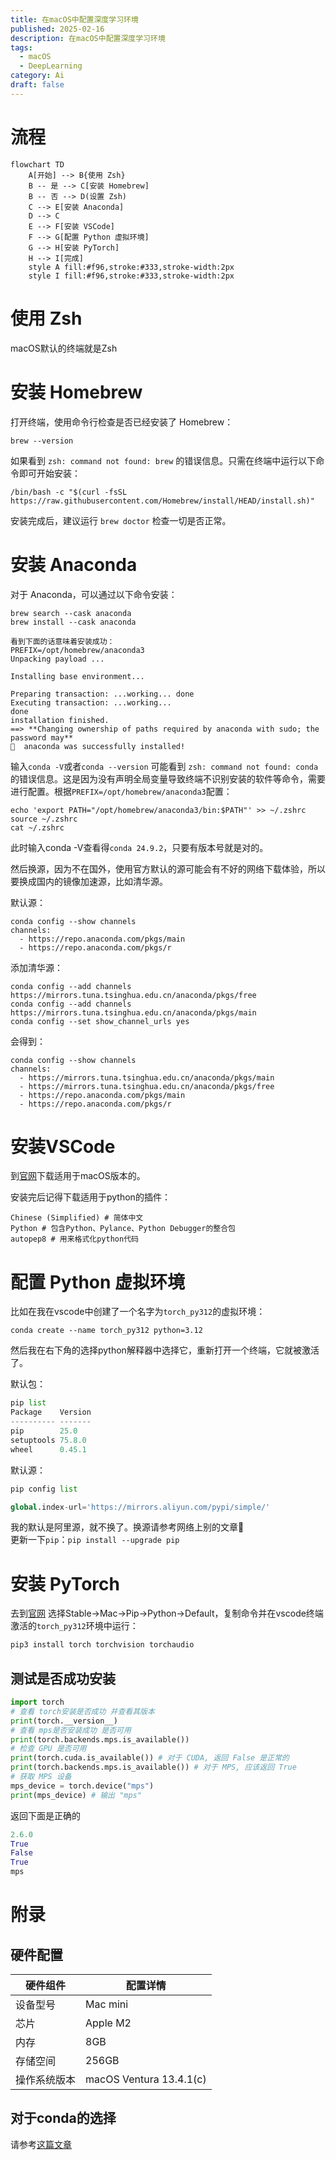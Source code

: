 ```yaml
---
title: 在macOS中配置深度学习环境
published: 2025-02-16
description: 在macOS中配置深度学习环境
tags:
  - macOS
  - DeepLearning
category: Ai
draft: false
---
```


# 流程
```mermaid
flowchart TD
    A[开始] --> B{使用 Zsh}
    B -- 是 --> C[安装 Homebrew]
    B -- 否 --> D(设置 Zsh)
    C --> E[安装 Anaconda]
    D --> C
    E --> F[安装 VSCode]
    F --> G[配置 Python 虚拟环境]
    G --> H[安装 PyTorch]
    H --> I[完成]
    style A fill:#f96,stroke:#333,stroke-width:2px
    style I fill:#f96,stroke:#333,stroke-width:2px
```

# 使用 Zsh
 macOS默认的终端就是Zsh
 
# 安装 Homebrew
打开终端，使用命令行检查是否已经安装了 Homebrew：
```shell
brew --version
```
如果看到 `zsh: command not found: brew` 的错误信息。只需在终端中运行以下命令即可开始安装：
```shell
/bin/bash -c "$(curl -fsSL https://raw.githubusercontent.com/Homebrew/install/HEAD/install.sh)"
```
安装完成后，建议运行 `brew doctor` 检查一切是否正常。

# 安装 Anaconda
 对于 Anaconda，可以通过以下命令安装：
 ```shell
brew search --cask anaconda
brew install --cask anaconda

看到下面的话意味着安装成功：
PREFIX=/opt/homebrew/anaconda3
Unpacking payload ...

Installing base environment...

Preparing transaction: ...working... done
Executing transaction: ...working... 
done
installation finished.
==> **Changing ownership of paths required by anaconda with sudo; the password may**
🍺  anaconda was successfully installed!
```
输入`conda -V`或者`conda --version` 可能看到 `zsh: command not found: conda` 的错误信息。这是因为没有声明全局变量导致终端不识别安装的软件等命令，需要进行配置。根据`PREFIX=/opt/homebrew/anaconda3`配置：
```shell
echo 'export PATH="/opt/homebrew/anaconda3/bin:$PATH"' >> ~/.zshrc
source ~/.zshrc
cat ~/.zshrc
```
此时输入conda -V查看得`conda 24.9.2`，只要有版本号就是对的。

然后换源，因为不在国外，使用官方默认的源可能会有不好的网络下载体验，所以要换成国内的镜像加速源，比如清华源。

默认源：
```shell
conda config --show channels
channels:
  - https://repo.anaconda.com/pkgs/main
  - https://repo.anaconda.com/pkgs/r
```
添加清华源：
```shell
conda config --add channels https://mirrors.tuna.tsinghua.edu.cn/anaconda/pkgs/free
conda config --add channels https://mirrors.tuna.tsinghua.edu.cn/anaconda/pkgs/main
conda config --set show_channel_urls yes
```
会得到：
```shell
conda config --show channels
channels:
  - https://mirrors.tuna.tsinghua.edu.cn/anaconda/pkgs/main
  - https://mirrors.tuna.tsinghua.edu.cn/anaconda/pkgs/free
  - https://repo.anaconda.com/pkgs/main
  - https://repo.anaconda.com/pkgs/r
```

# 安装VSCode
到[官网](https://code.visualstudio.com)下载适用于macOS版本的。

安装完后记得下载适用于python的插件：
```shell
Chinese (Simplified) # 简体中文
Python # 包含Python、Pylance、Python Debugger的整合包
autopep8 # 用来格式化python代码
```

# 配置 Python 虚拟环境

比如在我在vscode中创建了一个名字为`torch_py312`的虚拟环境：
```shell
conda create --name torch_py312 python=3.12
```
然后我在右下角的选择python解释器中选择它，重新打开一个终端，它就被激活了。

默认包：
```python
pip list
Package    Version
---------- -------
pip        25.0
setuptools 75.8.0
wheel      0.45.1
```
默认源：
```python
pip config list

global.index-url='https://mirrors.aliyun.com/pypi/simple/'
```
我的默认是阿里源，就不换了。换源请参考网络上别的文章🙏  
更新一下`pip`：`pip install --upgrade pip` 

# 安装 PyTorch
去到[官网](https://pytorch.org/get-started/locally/)
选择Stable->Mac->Pip->Python->Default，复制命令并在vscode终端激活的`torch_py312`环境中运行：
```python
pip3 install torch torchvision torchaudio
```

## 测试是否成功安装
```python
import torch
# 查看 torch安装是否成功 并查看其版本
print(torch.__version__)
# 查看 mps是否安装成功 是否可用
print(torch.backends.mps.is_available())
# 检查 GPU 是否可用
print(torch.cuda.is_available()) # 对于 CUDA, 返回 False 是正常的
print(torch.backends.mps.is_available()) # 对于 MPS, 应该返回 True
# 获取 MPS 设备
mps_device = torch.device("mps")
print(mps_device) # 输出 "mps"
```
返回下面是正确的
```python
2.6.0
True
False
True
mps
```


# 附录
## 硬件配置

| 硬件组件   | 配置详情                    |
| ------ | ----------------------- |
| 设备型号   | Mac mini                |
| 芯片     | Apple M2                |
| 内存     | 8GB                     |
| 存储空间   | 256GB                   |
| 操作系统版本 | macOS Ventura 13.4.1(c) |

## 对于conda的选择
请参考[这篇文章](https://docs.anaconda.net.cn/distro-or-miniconda/)
